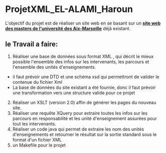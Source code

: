# ProjetXML_EL-ALAMI_Haroun
L'objectif du projet est de réaliser un site web en se basant sur un **[site web des masters de l'université des Aix-Marseille](http://masterinfo.univ-mrs.fr/)** déjà existant.
## le Travail a faire: 
1. Réaliser une base de données sous format XML , qui décrit le mieux possible l'ensemble des infos sur les intervenants, les parcours et l'ensemble des unités d'enseignements.
  * il faut prévoir une DTD et une schéma xsd qui permettront de valider le contenue du fichier Xml
  * La base de données du site existant a été fournie, donc il faut prévoir une transformation vers une structure valide pour ce projet
2. Réaliser un XSLT (version 2.0) affin de générer les pages du nouveau site.
3. Réaliser une requête XQuery pour extraire toutes les infos sur les parcours en responsabilité et les unité d'enseignement assurées pour tout les intervenants.
4. Réaliser un code java qui permet de extraire les nom des unités d'enseignements et retourner le résultat sur la sortie standard sous le format d'un fichier XML
5. un Makefile pour le projet
